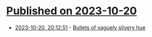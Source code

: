 # [Published on 2023-10-20](index.md)

* [2023-10-20, 20:12:51](https://lobste.rs/s/gsluwh/bullets_vaguely_silvery_hue) - [Bullets of vaguely silvery hue](https://www.b-list.org/weblog/2023/oct/20/silver/)
